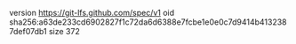 version https://git-lfs.github.com/spec/v1
oid sha256:a63de233cd6902827f1c72da6d6388e7fcbe1e0e0c7d9414b4132387def07db1
size 372
